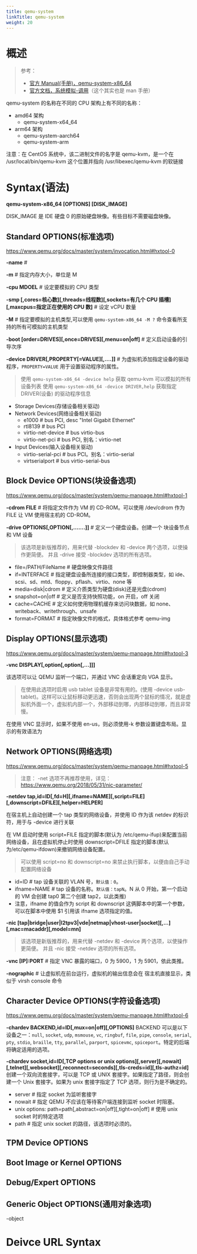 ```yaml
---
title: qemu-system
linkTitle: qemu-system
weight: 20
---
```


# 概述

> 参考：
>
> - [官方 Manual(手册)，qemu-system-x86_64](https://www.qemu.org/docs/master/system/qemu-manpage.html)
> - [官方文档，系统模拟-调用](https://www.qemu.org/docs/master/system/invocation.html)（这个其实也是 man 手册）

qemu-system 的名称在不同的 CPU 架构上有不同的名称：

- amd64 架构
  - qemu-system-x64_64
- arm64 架构
  - qemu-system-aarch64
  - qemu-system-arm

注意：在 CentOS 系统中，该二进制文件的名字是 qemu-kvm，是一个在 /usr/local/bin/qemu-kvm 这个位置并指向 /usr/libexec/qemu-kvm 的软链接

# Syntax(语法)

**qemu-system-x86_64 \[OPTIONS] \[DISK_IMAGE]**

DISK_IMAGE 是 IDE 硬盘 0 的原始硬盘映像。有些目标不需要磁盘映像。

## Standard OPTIONS(标准选项)

https://www.qemu.org/docs/master/system/invocation.html#hxtool-0

**-name** #

**-m** # 指定内存大小，单位是 M

**-cpu MDOEL** # 设定要模拟的 CPU 类型

**-smp \[,cores=核心数]\[,threads=线程数]\[,sockets=有几个 CPU 插槽]\[,maxcpus=指定正在使用的 CPU 数]** # 设定 vCPU 数量

**-M** # 指定要模拟的主机类型,可以使用 `qemu-system-x86_64 -M ?` 命令查看所支持的所有可模拟的主机类型

**-boot \[order=DRIVES]\[,once=DRIVES]\[,menu=on|off]** # 定义启动设备的引导次序

**-device DRIVER\[,PROPERTY\[=VALUE]\[,....]]** # 为虚拟机添加指定设备的驱动程序，`PROPERTY=VALUE` 用于设置驱动程序的属性。

> 使用 `qemu-system-x86_64 -device help` 获取 qemu-kvm 可以模拟的所有设备列表
> 使用 `qemu-system-x86_64 -device DRIVER,help` 获取指定 DRIVER(设备) 的驱动程序信息

- Storage Devices(存储设备相关驱动)
- Network Devices(网络设备相关驱动)
  - e1000 # bus PCI, desc "Intel Gigabit Ethernet"
  - rtl8139 # bus PCI
  - virtio-net-device # bus virtio-bus
  - virtio-net-pci # bus PCI, 别名：virtio-net
- Input Devices(输入设备相关驱动)
  - virtio-serial-pci # bus PCI。别名：virtio-serial
  - virtserialport # bus virtio-serial-bus

## Block Device OPTIONS(块设备选项)

https://www.qemu.org/docs/master/system/qemu-manpage.html#hxtool-1

**-cdrom FILE** # 将指定文件作为 VM 的 CD-ROM。可以使用 /dev/cdrom 作为 FILE 让 VM 使用宿主机的 CD-ROM。

**-drive OPTIONS\[,OPTION\[,.......]]** # 定义一个硬盘设备。创建一个 块设备节点 和 VM 设备

> 该选项是新版推荐的，用来代替 -blockdev 和 -device 两个选项，以使操作更简便。
> 并且 -drive 接受 -blockdev 选项的所有选项。

- file=/PATH/FileName # 硬盘映像文件路径
- if=INTERFACE # 指定硬盘设备所连接的接口类型，即控制器类型，如 ide、scsi、sd、mtd、floppy、pflash、virtio、none 等
- media=disk|cdrom # 定义介质类型为硬盘(disk)还是光盘(cdrom)
- snapshot=on|off # 定义是否支持快照功能，on 开启，off 关闭
- cache=CACHE # 定义如何使用物理机缓存来访问块数据，如 none、writeback、writethrough、unsafe
- format=FORMAT # 指定映像文件的格式，具体格式参考 qemu-img

## Display OPTIONS(显示选项)

https://www.qemu.org/docs/master/system/qemu-manpage.html#hxtool-3

**-vnc DISPLAY\[,option\[,option\[,...]]]**

该选项可以让 QEMU 监听一个端口，并通过 VNC 会话重定向 VGA 显示。

> 在使用此选项时启用 usb tablet 设备是非常有用的。(使用 -device usb-tablet)。这样可以让鼠标移动更迅速，否则会出现两个鼠标的情况，就是虚拟机外面一个，虚拟机内部一个，外部移动到哪，内部移动到哪，而且非常慢。

在使用 VNC 显示时，如果不使用 en-us，则必须使用-k 参数设置键盘布局。显示的有效语法为

## Network OPTIONS(网络选项)

https://www.qemu.org/docs/master/system/qemu-manpage.html#hxtool-5

> 注意：
> -net 选项不再推荐使用，详见：<https://www.qemu.org/2018/05/31/nic-parameter/>

**-netdev tap,id=ID\[,fd=H]\[,ifname=NAME]\[,script=FILE]\[,downscript=DFILE]\[,helper=HELPER]**

在宿主机上自动创建一个 tap 类型的网络设备，并使用 ID 作为该 netdev 的标识符，用于与 -device 进行关联

在 VM 启动时使用 script=FILE 指定的脚本(默认为 /etc/qemu-ifup)来配置当前网络设备，且在虚拟机停止时使用 downscript=DFILE 指定的脚本(默认为/etc/qemu-ifdown)来撤销网络设备配置。

> 可以使用 script=no 和 downscript=no 来禁止执行脚本，以便由自己手动配置网络设备

- id=ID # tap 设备关联的 VLAN 号，`默认值：0`。
- ifname=NAME # tap 设备的名称。`默认值：tapN`。N 从 0 开始，第一个启动的 VM 会创建 tap0 第二个创建 tap2，以此类推)
- 注意，ifname 的值会作为 script 和 downscript 这俩脚本中的第一个参数，可以在脚本中使用 $1 引用该 ifname 选项指定的值。

**-nic \[tap|bridge|user|l2tpv3|vde|netmap|vhost-user|socket]\[,...]\[,mac=macaddr]\[,model=mn]**

> 该选项是新版推荐的，用来代替 -netdev 和 -device 两个选项，以使操作更简便。
> 并且 -nic 接受 -netdev 选项的所有选项。

**-vnc \[IP]:PORT** # 指定 VNC 暴露的端口，0 为 5900，1 为 5901，依此类推。

**-nographic** # 让虚拟机在前台运行，虚拟机的输出信息会在 宿主机直接显示，类似于 virsh console 命令

## Character Device OPTIONS(字符设备选项)

https://www.qemu.org/docs/master/system/qemu-manpage.html#hxtool-6

**-chardev BACKEND,id=ID\[,mux=on|off]\[,OPTIONS]**
BACKEND 可以是以下设备之一：`null`, `socket`, `udp`, `msmouse`, `vc`, `ringbuf`, `file`, `pipe`, `console`, `serial`, `pty`, `stdio`, `braille`, `tty`, `parallel`, `parport`, `spicevmc`, `spiceport`。特定的后端将确定适用的选项。

**-chardev socket,id=ID\[,TCP options or unix options]\[,server]\[,nowait]\[,telnet]\[,websocket]\[,reconnect=seconds]\[,tls-creds=id]\[,tls-authz=id]**
创建一个双向流套接字，可以是 TCP 或 UNIX 套接字。如果指定了路径，则会创建一个 Unix 套接字。如果为 unix 套接字指定了 TCP 选项，则行为是不确定的。

- server # 指定 socket 为监听套接字
- nowait # 指定 QEMU 不应该在等待客户端连接到监听 socket 时阻塞。
- unix options: path=path\[,abstract=on|off]\[,tight=on|off] # 使用 unix socket 时的特定选项
- path # 指定 unix socket 的路径，该选项时必须的。

## TPM Device OPTIONS

## Boot Image or Kernel OPTIONS

## Debug/Expert OPTIONS

## Generic Object OPTIONS(通用对象选项)

-object

# Deivce URL Syntax
